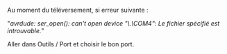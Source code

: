 Au moment du téléversement, si erreur suivante :

"<i>avrdude: ser_open(): can't open device "\\.\COM4": Le fichier spécifié est introuvable.</i>"

Aller dans Outils / Port et choisir le bon port.
